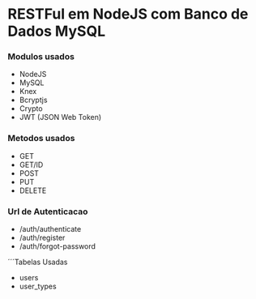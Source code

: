 # RESTFul em NodeJS com Banco de Dados MySQL

### Modulos usados

* NodeJS
* MySQL
* Knex
* Bcryptjs
* Crypto
* JWT (JSON Web Token)


### Metodos usados
* GET
* GET/ID
* POST
* PUT
* DELETE

### Url de Autenticacao
* /auth/authenticate
* /auth/register
* /auth/forgot-password

´´´Tabelas Usadas
* users
* user_types
